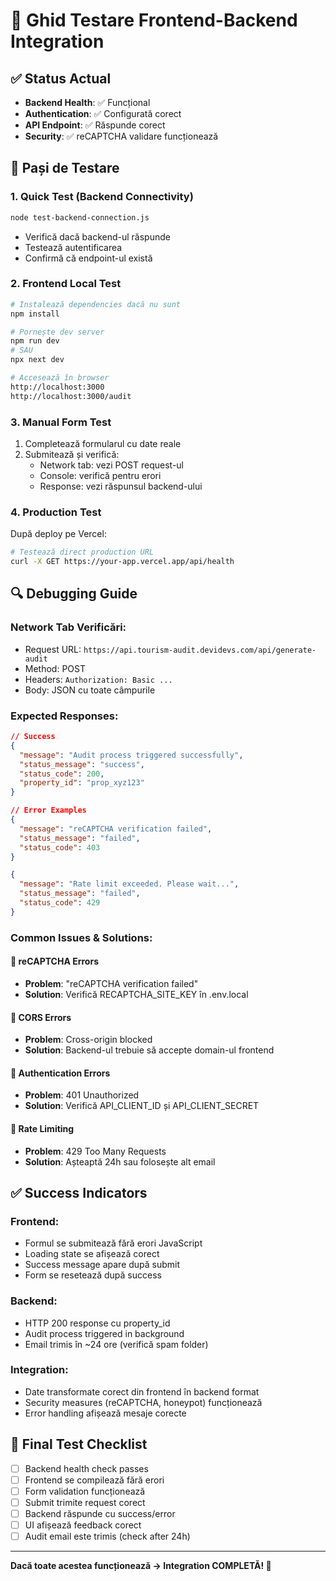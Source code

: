# 🧪 Ghid Testare Frontend-Backend Integration

## ✅ Status Actual
- **Backend Health**: ✅ Funcțional
- **Authentication**: ✅ Configurată corect  
- **API Endpoint**: ✅ Răspunde corect
- **Security**: ✅ reCAPTCHA validare funcționează

## 🚀 Pași de Testare

### 1. **Quick Test (Backend Connectivity)**
```bash
node test-backend-connection.js
```
- Verifică dacă backend-ul răspunde
- Testează autentificarea
- Confirmă că endpoint-ul există

### 2. **Frontend Local Test**
```bash
# Instalează dependencies dacă nu sunt
npm install

# Pornește dev server
npm run dev
# SAU
npx next dev

# Accesează în browser
http://localhost:3000
http://localhost:3000/audit
```

### 3. **Manual Form Test**
1. Completează formularul cu date reale
2. Submitează și verifică:
   - Network tab: vezi POST request-ul
   - Console: verifică pentru erori
   - Response: vezi răspunsul backend-ului

### 4. **Production Test**
După deploy pe Vercel:
```bash
# Testează direct production URL
curl -X GET https://your-app.vercel.app/api/health
```

## 🔍 Debugging Guide

### **Network Tab Verificări:**
- Request URL: `https://api.tourism-audit.devidevs.com/api/generate-audit`
- Method: POST
- Headers: `Authorization: Basic ...`
- Body: JSON cu toate câmpurile

### **Expected Responses:**
```json
// Success
{
  "message": "Audit process triggered successfully",
  "status_message": "success", 
  "status_code": 200,
  "property_id": "prop_xyz123"
}

// Error Examples
{
  "message": "reCAPTCHA verification failed",
  "status_message": "failed",
  "status_code": 403
}

{
  "message": "Rate limit exceeded. Please wait...",
  "status_message": "failed", 
  "status_code": 429
}
```

### **Common Issues & Solutions:**

#### 🔴 reCAPTCHA Errors
- **Problem**: "reCAPTCHA verification failed"
- **Solution**: Verifică RECAPTCHA_SITE_KEY în .env.local

#### 🔴 CORS Errors  
- **Problem**: Cross-origin blocked
- **Solution**: Backend-ul trebuie să accepte domain-ul frontend

#### 🔴 Authentication Errors
- **Problem**: 401 Unauthorized  
- **Solution**: Verifică API_CLIENT_ID și API_CLIENT_SECRET

#### 🔴 Rate Limiting
- **Problem**: 429 Too Many Requests
- **Solution**: Așteaptă 24h sau folosește alt email

## ✅ Success Indicators

### **Frontend:**
- Formul se submitează fără erori JavaScript
- Loading state se afișează corect
- Success message apare după submit
- Form se resetează după success

### **Backend:**
- HTTP 200 response cu property_id
- Audit process triggered in background
- Email trimis în ~24 ore (verifică spam folder)

### **Integration:**
- Date transformate corect din frontend în backend format
- Security measures (reCAPTCHA, honeypot) funcționează
- Error handling afișează mesaje corecte

## 🎯 Final Test Checklist

- [ ] Backend health check passes
- [ ] Frontend se compilează fără erori  
- [ ] Form validation funcționează
- [ ] Submit trimite request corect
- [ ] Backend răspunde cu success/error
- [ ] UI afișează feedback corect
- [ ] Audit email este trimis (check after 24h)

---
**Dacă toate acestea funcționează → Integration COMPLETĂ! 🎉**
